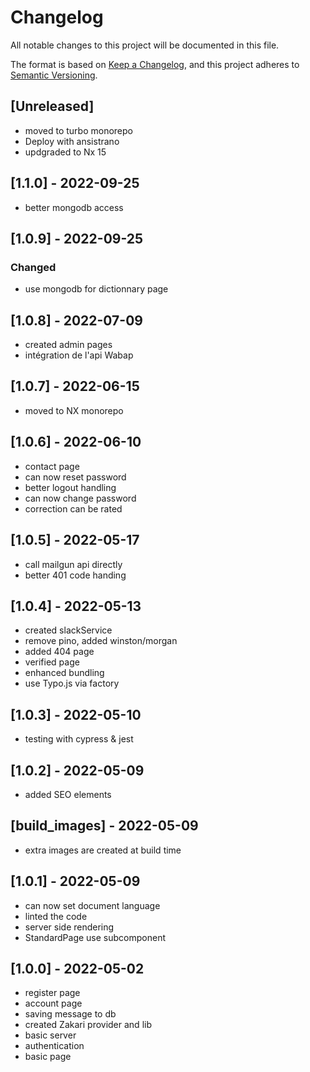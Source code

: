 # Changelog

All notable changes to this project will be documented in this file.

The format is based on [Keep a Changelog](https://keepachangelog.com/en/1.0.0/),
and this project adheres to [Semantic Versioning](https://semver.org/spec/v2.0.0.html).

## [Unreleased]

- moved to turbo monorepo
- Deploy with ansistrano
- updgraded to Nx 15

## [1.1.0] - 2022-09-25

- better mongodb access

## [1.0.9] - 2022-09-25

### Changed

- use mongodb for dictionnary page

## [1.0.8] - 2022-07-09

- created admin pages
- intégration de l'api Wabap

## [1.0.7] - 2022-06-15

- moved to NX monorepo

## [1.0.6] - 2022-06-10

- contact page
- can now reset password
- better logout handling
- can now change password
- correction can be rated

## [1.0.5] - 2022-05-17

- call mailgun api directly
- better 401 code handing

## [1.0.4] - 2022-05-13

- created slackService
- remove pino, added winston/morgan
- added 404 page
- verified page
- enhanced bundling
- use Typo.js via factory

## [1.0.3] - 2022-05-10

- testing with cypress & jest

## [1.0.2] - 2022-05-09

- added SEO elements

## [build_images] - 2022-05-09

- extra images are created at build time

## [1.0.1] - 2022-05-09

- can now set document language
- linted the code
- server side rendering
- StandardPage use subcomponent

## [1.0.0] - 2022-05-02

- register page
- account page
- saving message to db
- created Zakari provider and lib
- basic server
- authentication
- basic page
